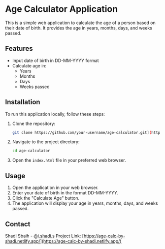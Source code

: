 # Age Calculator Application

This is a simple web application to calculate the age of a person based on their date of birth. It provides the age in years, months, days, and weeks passed.


## Features

- Input date of birth in DD-MM-YYYY format
- Calculate age in:
  - Years
  - Months
  - Days
  - Weeks passed

## Installation

To run this application locally, follow these steps:

1. Clone the repository:
    ```sh
    git clone https://github.com/your-username/age-calculator.git](https://github.com/ShadiSbaih/Age-Calculator-Application.git
    ```
2. Navigate to the project directory:
    ```sh
    cd age-calculator
    ```
3. Open the `index.html` file in your preferred web browser.



## Usage

1. Open the application in your web browser.
2. Enter your date of birth in the format DD-MM-YYYY.
3. Click the "Calculate Age" button.
4. The application will display your age in years, months, days, and weeks passed.

## Contact
Shadi Sbaih - [@i.shadi.s](https://www.instagram.com/i.shadi.s)
Project Link: [https://age-calc-by-shadi.netlify.app/](https://age-calc-by-shadi.netlify.app/)
